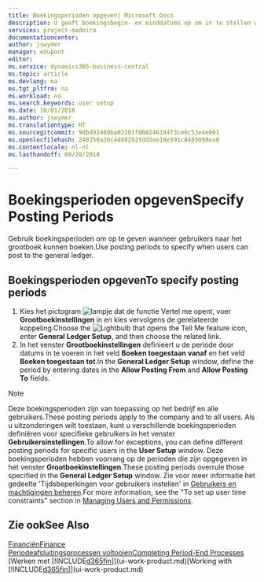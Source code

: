 ```yaml
---
title: Boekingsperioden opgeven| Microsoft Docs
description: U geeft boekingsbegin- en einddatums op om in te stellen wanneer gebruikers naar het grootboek kunnen boeken.
services: project-madeira
documentationcenter: 
author: jswymer
manager: edupont
editor: 
ms.service: dynamics365-business-central
ms.topic: article
ms.devlang: na
ms.tgt_pltfrm: na
ms.workload: na
ms.search.keywords: user setup
ms.date: 10/01/2018
ms.author: jswymer
ms.translationtype: HT
ms.sourcegitcommit: 9dbd92409ba02281f008246194f3ce0c53e4e001
ms.openlocfilehash: 240250a30c4dd0292fdd3ee19e591c8485098ea0
ms.contentlocale: nl-nl
ms.lasthandoff: 09/28/2018

---
```

# <a name="specify-posting-periods"></a><span data-ttu-id="f67bf-103">Boekingsperioden opgeven</span><span class="sxs-lookup"><span data-stu-id="f67bf-103">Specify Posting Periods</span></span>
<span data-ttu-id="f67bf-104">Gebruik boekingsperioden om op te geven wanneer gebruikers naar het grootboek kunnen boeken.</span><span class="sxs-lookup"><span data-stu-id="f67bf-104">Use posting periods to specify when users can post to the general ledger.</span></span>  

## <a name="to-specify-posting-periods"></a><span data-ttu-id="f67bf-105">Boekingsperioden opgeven</span><span class="sxs-lookup"><span data-stu-id="f67bf-105">To specify posting periods</span></span>
1. <span data-ttu-id="f67bf-106">Kies het pictogram ![lampje dat de functie Vertel me opent](media/ui-search/search_small.png "Vertel me wat u wilt doen"), voer **Grootboekinstellingen** in en kies vervolgens de gerelateerde koppeling.</span><span class="sxs-lookup"><span data-stu-id="f67bf-106">Choose the ![Lightbulb that opens the Tell Me feature](media/ui-search/search_small.png "Tell me what you want to do") icon, enter **General Ledger Setup**, and then choose the related link.</span></span>  
2. <span data-ttu-id="f67bf-107">In het venster **Grootboekinstellingen** definieert u de periode door datums in te voeren in het veld **Boeken toegestaan vanaf** en het veld **Boeken toegestaan tot**.</span><span class="sxs-lookup"><span data-stu-id="f67bf-107">In the **General Ledger Setup** window, define the period by entering dates in the **Allow Posting From** and **Allow Posting To** fields.</span></span>  

> [!NOTE]  
>   <span data-ttu-id="f67bf-108">Deze boekingsperioden zijn van toepassing op het bedrijf en alle gebruikers.</span><span class="sxs-lookup"><span data-stu-id="f67bf-108">These posting periods apply to the company and to all users.</span></span> <span data-ttu-id="f67bf-109">Als u uitzonderingen wilt toestaan, kunt u verschillende boekingsperioden definiëren voor specifieke gebruikers in het venster **Gebruikersinstellingen**.</span><span class="sxs-lookup"><span data-stu-id="f67bf-109">To allow for exceptions, you can define different posting periods for specific users in the **User Setup** window.</span></span> <span data-ttu-id="f67bf-110">Deze boekingsperioden hebben voorrang op de perioden die zijn opgegeven in het venster **Grootboekinstellingen**.</span><span class="sxs-lookup"><span data-stu-id="f67bf-110">These posting periods overrule those specified in the **General Ledger Setup** window.</span></span> <span data-ttu-id="f67bf-111">Zie voor meer informatie het gedeelte 'Tijdsbeperkingen voor gebruikers instellen' in [Gebruikers en machtigingen beheren](ui-how-users-permissions.md).</span><span class="sxs-lookup"><span data-stu-id="f67bf-111">For more information, see the "To set up user time constraints" section in [Managing Users and Permissions](ui-how-users-permissions.md).</span></span>

## <a name="see-also"></a><span data-ttu-id="f67bf-112">Zie ook</span><span class="sxs-lookup"><span data-stu-id="f67bf-112">See Also</span></span>
[<span data-ttu-id="f67bf-113">Financiën</span><span class="sxs-lookup"><span data-stu-id="f67bf-113">Finance</span></span>](finance.md)  
[<span data-ttu-id="f67bf-114">Periodeafsluitingsprocessen voltooien</span><span class="sxs-lookup"><span data-stu-id="f67bf-114">Completing Period-End Processes</span></span>](year-how-complete-period-end-processes.md)  
<span data-ttu-id="f67bf-115">[Werken met [!INCLUDE[d365fin](includes/d365fin_md.md)]](ui-work-product.md)</span><span class="sxs-lookup"><span data-stu-id="f67bf-115">[Working with [!INCLUDE[d365fin](includes/d365fin_md.md)]](ui-work-product.md)</span></span>


